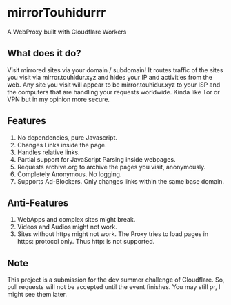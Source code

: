 # mirrorTouhidurrr
A WebProxy built with Cloudflare Workers

## What does it do?
Visit mirrored sites via your domain / subdomain! It routes traffic of the sites you visit via mirror.touhidur.xyz and hides your IP and activities from the web. Any site you visit will appear to be mirror.touhidur.xyz to your ISP and the computers that are handling your requests worldwide. Kinda like Tor or VPN but in my opinion more secure.

## Features
1. No dependencies, pure Javascript.
2. Changes Links inside the page.
3. Handles relative links.
4. Partial support for JavaScript Parsing inside webpages.
5. Requests archive.org to archive the pages you visit, anonymously.
6. Completely Anonymous. No logging.
7. Supports Ad-Blockers. Only changes links within the same base domain.

## Anti-Features
1. WebApps and complex sites might break.
2. Videos and Audios might not work.
3. Sites without https might not work. The Proxy tries to load pages in https: protocol only. Thus http: is not supported.

## Note
This project is a submission for the dev summer challenge of Cloudflare. So, pull requests will not be accepted until the event finishes. You may still pr, I might see them later.
